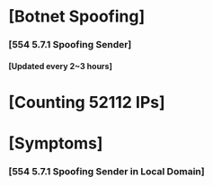 # [Botnet Spoofing]
### [554 5.7.1 Spoofing Sender]
#### [Updated every 2~3 hours]

# [Counting 52112 IPs]

# [Symptoms] 
###   [554 5.7.1 Spoofing Sender in Local Domain]
